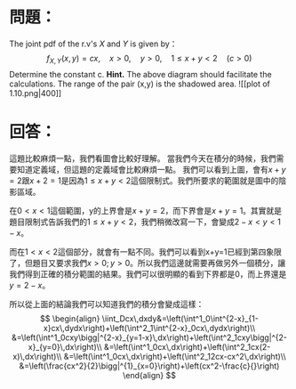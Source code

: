 # 問題：
The joint pdf of the r.v's $X$ and $Y$ is given by：
$$
f_{X,Y}(x,y)=cx,\quad x>0,\quad y>0,\quad 1\leq x+y<2\quad (c>0)
$$
Determine the constant c.
**Hint.** The above diagram should facilitate the calculations. The range of the pair (x,y) is the shadowed area.
![[plot of 1.10.png|400]]
# 回答：
這題比較麻煩一點，我們看圖會比較好理解。
當我們今天在積分的時候，我們需要知道定義域，但這題的定義域會比較麻煩一點。
我們可以看到上圖，會有$x+y=2$跟$x+2=1$是因為$1\leq x+y<2$這個限制式。我們所要求的範圍就是圖中的陰影區域。

在$0<x<1$這個範圍，y的上界會是$x+y=2$，而下界會是$x+y=1$。其實就是題目限制式告訴我們的$1\leq x+y<2$，我們稍微改寫一下，會變成$2-x<y<1-x$。

而在$1<x<2$這個部分，就會有一點不同。我們可以看到x+y=1已經到第四象限了，但題目又要求我們$x>0;y>0$。所以我們這邊就需要再做另外一個積分，讓我們得到正確的積分範圍的結果。我們可以很明顯的看到下界都是0，而上界還是$y=2-x$。

所以從上面的結論我們可以知道我們的積分會變成這樣：
$$
\begin{align}
\iint_Dcx\,dxdy&=\left(\int^1_0\int^{2-x}_{1-x}cx\,dydx\right)+\left(\int^2_1\int^{2-x}_0cx\,dydx\right)\\
&=\left(\int^1_0cxy\bigg|^{2-x}_{y=1-x}\,dx\right)+\left(\int^2_1cxy\bigg|^{2-x}_{y=0}\,dx\right)\\
&=\left(\int^1_0cx\,dx\right)+\left(\int^2_1cx(2-x)\,dx\right)\\
&=\left(\int^1_0cx\,dx\right)+\left(\int^2_12cx-cx^2\,dx\right)\\
&=\left(\frac{cx^2}{2}\bigg|^{1}_{x=0}\right)+\left(cx^2-\frac{c}{}\right)
\end{align}
$$